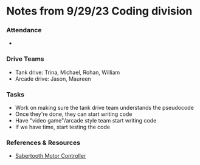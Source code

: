 # Notes from 9/29/23 Coding division   
### Attendance
 - 

### Drive Teams
 - Tank drive: Trina, Michael, Rohan, William
 - Arcade drive: Jason, Maureen 

### Tasks
 - Work on making sure the tank drive team understands the pseudocode
  - Once they're done, they can start writing code
 - Have "video game"/arcade style team start writing code
 - If we have time, start testing the code

### References & Resources 
 - <a href="https://docs.google.com/document/d/11yAGNMltDx4X17hl0w9ZD8jwsdREbucdNOAFZO9kq2M/edit?usp=sharing>">Sabertooth Motor Controller</a> 
